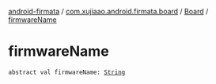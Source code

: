 [android-firmata](../../index.md) / [com.xujiaao.android.firmata.board](../index.md) / [Board](index.md) / [firmwareName](./firmware-name.md)

# firmwareName

`abstract val firmwareName: `[`String`](https://kotlinlang.org/api/latest/jvm/stdlib/kotlin/-string/index.html)